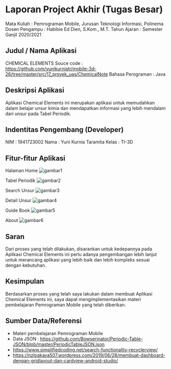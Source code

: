 # Laporan Project Akhir (Tugas Besar)

Mata Kuliah : Pemrograman Mobile, Jurusan Teknologi Informasi, Polinema
Dosen Pengampu : Habibie Ed Dien, S.Kom., M.T.
Tahun Ajaran : Semester Ganjil 2020/2021

## Judul / Nama Aplikasi
CHEMICAL ELEMENTS 
Souce code : https://github.com/yunikurniatr/mobile-3d-26/tree/master/src/17_proyek_uas/ChemicalNote
Bahasa Perograman : Java

## Deskripsi Aplikasi
Aplikasi Chemical Elements ini merupakan aplikasi untuk memudahkan dalam belajar unsur kimia dan mendapatkan informasi yang lebih mendalam dari unsur pada Tabel Periodik.

## Indentitas Pengembang (Developer)
NIM : 1941723002
Nama : Yuni Kurnia Taramita
Kelas : TI-3D


## Fitur-fitur Aplikasi
Halaman Home
![gambar1](img/home.jpg)


Tabel Periodik
![gambar2](img/tabelperiodik.jpg)


Search Unsur
![gambar3](img/search.jpg)


Detail Unsur
![gambar4](img/detail.jpg)


Guide Book
![gambar5](img/guidebook.jpg)


About
![gambar6](img/about.jpg)

## Saran
Dari proses yang telah dilakukan, disarankan untuk kedepannya pada Aplikasi Chemical Elements ini perlu adanya pengembangan lebih lanjut untuk merancang aplikasi yang lebih baik dan lebih kompleks sesuai dengan kebutuhan. 

## Kesimpulan
Berdasarkan proses yang telah saya lakukan dalam membuat Aplikasi Chemical Elements ini, saya dapat mengimplementasikan materi pembelajaran Pemrograman Mobile yang telah diberikan.

## Sumber Data/Referensi
- Materi pembelajaran Pemrograman Mobile
- Data JSON : https://github.com/Bowserinator/Periodic-Table-JSON/blob/master/PeriodicTableJSON.json
- https://www.simplifiedcoding.net/search-functionality-recyclerview/
- https://nzlpakaya507.wordpress.com/2019/06/28/membuat-dashboard-dengan-gridlayout-dan-cardview-android-studio/
